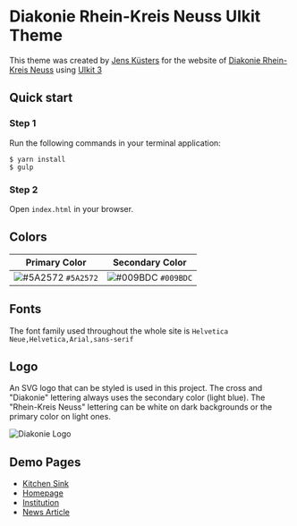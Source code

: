 # Diakonie Rhein-Kreis Neuss UIkit Theme

This theme was created by [Jens Küsters](https://www.kuesters.net) for the website of [Diakonie Rhein-Kreis Neuss](https://www.diakonie-rkn.de) using [UIkit 3](https://getuikit)

## Quick start

### Step 1
Run the following commands in your terminal application:
```
$ yarn install
$ gulp
```

### Step 2
Open `index.html` in your browser.

## Colors
| Primary Color   | Secondary Color   |
| --------------- | ----------------- |
| ![#5A2572](https://placehold.it/15/5A2572/000000?text=+) `#5A2572` | ![#009BDC](https://placehold.it/15/009BDC/000000?text=+) `#009BDC` |

## Fonts
The font family used throughout the whole site is `Helvetica Neue,Helvetica,Arial,sans-serif`

## Logo
An SVG logo that can be styled is used in this project. The cross and "Diakonie" lettering always uses the secondary color (light blue). 
The "Rhein-Kreis Neuss" lettering can be white on dark backgrounds or the primary color on light ones.

![Diakonie Logo](https://github.com/derteaser/diakonie-rkn-uikit-theme/blob/master/images/logo-diakonie-rkn.svg)

## Demo Pages

* [Kitchen Sink](https://derteaser.github.io/diakonie-rkn-uikit-theme/)
* [Homepage](https://derteaser.github.io/diakonie-rkn-uikit-theme/home.html)
* [Institution](https://derteaser.github.io/diakonie-rkn-uikit-theme/einrichtung.html)
* [News Article](https://derteaser.github.io/diakonie-rkn-uikit-theme/artikel.html)
